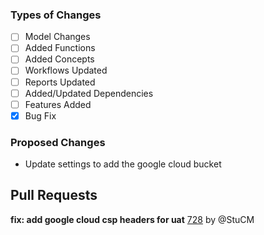 ### Types of Changes
- [ ] Model Changes
- [ ] Added Functions
- [ ] Added Concepts
- [ ] Workflows Updated
- [ ] Reports Updated
- [ ] Added/Updated Dependencies
- [ ] Features Added
- [x] Bug Fix

### Proposed Changes
- Update settings to add the google cloud bucket

## Pull Requests

**fix: add google cloud csp headers for uat**
[728](https://github.com/flaxandteal/coral-arches/pull/728) by @StuCM

